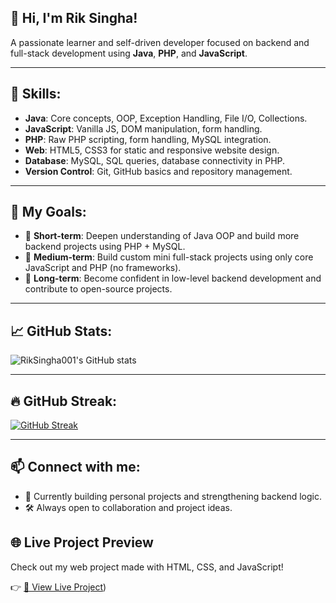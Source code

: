 ## 👋 Hi, I'm Rik Singha!

A passionate learner and self-driven developer focused on backend and full-stack development using **Java**, **PHP**, and **JavaScript**.

---

## 🧠 Skills:

- **Java**: Core concepts, OOP, Exception Handling, File I/O, Collections.
- **JavaScript**: Vanilla JS, DOM manipulation, form handling.
- **PHP**: Raw PHP scripting, form handling, MySQL integration.
- **Web**: HTML5, CSS3 for static and responsive website design.
- **Database**: MySQL, SQL queries, database connectivity in PHP.
- **Version Control**: Git, GitHub basics and repository management.

---

## 🎯 My Goals:

- 🔹 **Short-term**: Deepen understanding of Java OOP and build more backend projects using PHP + MySQL.
- 🔹 **Medium-term**: Build custom mini full-stack projects using only core JavaScript and PHP (no frameworks).
- 🔹 **Long-term**: Become confident in low-level backend development and contribute to open-source projects.

---

## 📈 GitHub Stats:

![RikSingha001's GitHub stats](https://github-readme-stats.vercel.app/api?username=RikSingha001&show_icons=true&theme=tokyonight)

---

## 🔥 GitHub Streak:

[![GitHub Streak](https://streak-stats.demolab.com/?user=RikSingha001&theme=tokyonight)](https://git.io/streak-stats)

---

## 📫 Connect with me:
- 💼 Currently building personal projects and strengthening backend logic.
- 🛠 Always open to collaboration and project ideas.







## 🌐 Live Project Preview

Check out my web project made with HTML, CSS, and JavaScript!

👉 [🔗 View Live Project]([https://riksingha001.github.io/RikSingha001/RikSingha001/README.md))
